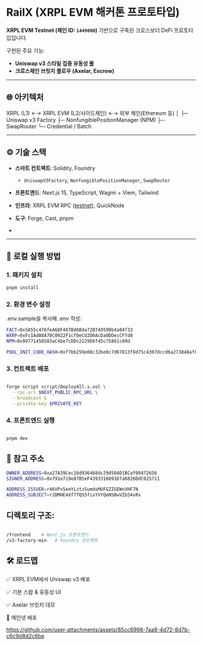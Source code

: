 # RailX (XRPL EVM 해커톤 프로토타입)

**XRPL EVM Testnet (체인 ID: `1449000`)** 기반으로 구축된 크로스보더 DeFi 프로토타입입니다.  

구현된 주요 기능:

- **Uniswap v3 스타일 집중 유동성 풀**
- **크로스체인 브릿지 플로우 (Axelar, Escrow)**

---

## 🌐 아키텍처

XRPL (L1) ←→ XRPL EVM (L2/사이드체인) ←→ 외부 체인(Ethereum 등)
 │
 ├─ Uniswap v3 Factory
 ├─ NonfungiblePositionManager (NPM)
 ├─ SwapRouter
 └─ Credential / Batch



---

## ⚙️ 기술 스택

- **스마트 컨트랙트**: Solidity, Foundry  
  - `UniswapV3Factory`, `NonfungiblePositionManager`, `SwapRouter`
- **프론트엔드**: Next.js 15, TypeScript, Wagmi + Viem, Tailwind
- **인프라**: XRPL EVM RPC ([testnet](https://rpc.testnet.xrplevm.org)), QuickNode
- **도구**: Forge, Cast, pnpm

- 

---

## 🚀 로컬 실행 방법

### 1. 패키지 설치

```bash
pnpm install
```


### 2. 환경 변수 설정
.env.sample을 복사해 .env 작성:

```bash
FACT=0x5A55c476feA68F487Bd6B4a72B749590b4a84f33
WXRP=0xFc1Ad88A70C0922F1cf0eCd2D0AcDa0DDecCFfd8
NPM=0x99771458583aC4be7cDDc2229E6f45c75861c89d

POOL_INIT_CODE_HASH=0xf7bb259e88c32be0c7d67813f9d75c4307dccd6a273848af69e93f1a6af7ede1
```

### 3. 컨트랙트 배포
```bash

forge script script/DeployAll.s.sol \
  --rpc-url $NEXT_PUBLIC_RPC_URL \
  --broadcast \
  --private-key $PRIVATE_KEY
```
### 4. 프론트엔드 실행
```bash

pnpm dev
```



## 📜 참고 주소

```bash
OWNER_ADDRESS=0xa27A39Cec16d936468dc29d504D1BCaf09472656
SIGNER_ADDRESS=0x791e719e87B5eF4393316091Dfa6826DdC025711

ADDRESS_ISSUER=r46VPv5eeYLztzSumdoMUFGZZGEWnVHF7N
ADDRESS_SUBJECT=rJDMHE4Xf7TQ55fixYVYQeNSBwVZbS4vRx
```


## 디렉토리 구조:

```bash

/frontend    # Next.js 프론트엔드
/v3-factory-min   # Foundry 컨트랙트


```
## 🛠️ 로드맵

✅ XRPL EVM에서 Uniswap v3 배포

✅ 기본 스왑 & 유동성 UI

✅ Axelar 브릿지 데모

🔲 메인넷 배포


https://github.com/user-attachments/assets/85cc6998-7aa8-4d72-8d7b-c6c9d8d2c6be

